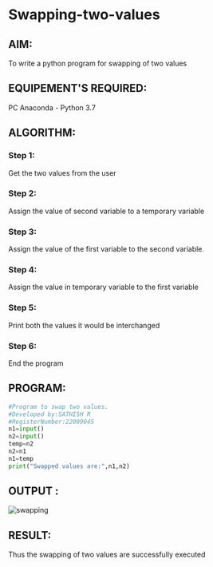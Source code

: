 # Swapping-two-values

## AIM:
To write a python program for swapping of two values

## EQUIPEMENT'S REQUIRED: 
PC
Anaconda - Python 3.7

## ALGORITHM: 

### Step 1:
Get the two values from the user

### Step 2: 
Assign the value of second variable to a temporary variable 

### Step 3: 
Assign the value of the first variable to the second variable.

### Step 4:  
Assign the value in temporary variable to the first variable

### Step 5: 
Print both the values it would be interchanged

### Step 6: 
End the program

## PROGRAM:
```python
#Program to swap two values.
#Developed by:SATHISH R 
#RegisterNumber:22009045
n1=input()
n2=input()
temp=n2
n2=n1
n1=temp
print("Swapped values are:",n1,n2)
```
## OUTPUT :

![swapping](https://user-images.githubusercontent.com/120574768/209968885-a7594964-6098-4128-b8e2-03335320e82d.png)


## RESULT:
Thus the swapping of two values are successfully executed




